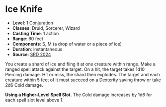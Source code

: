 # Ice Knife

- **Level**: 1 Conjuration
- **Classes**: Druid, Sorcerer, Wizard
- **Casting Time**: 1 action
- **Range**: 60 feet
- **Components**: S, M (a drop of water or a piece of ice)
- **Duration**: instantaneous
- **Source**: [SRD 2024](../../../srds/SRD_2024.pdf)

You create a shard of ice and fling it at one creature within range. Make a ranged spell attack against the target. On a hit, the target takes 1d10 Piercing damage. Hit or miss, the shard then explodes. The target and each creature within 5 feet of it must succeed on a Dexterity saving throw or take 2d6 Cold damage.

**Using a Higher-Level Spell Slot.** The Cold damage increases by 1d6 for each spell slot level above 1.
